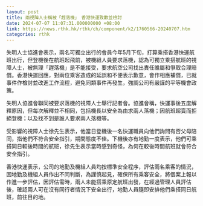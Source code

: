 ```yaml
---
layout: post
title: 兩視障人士稱被「趕落機」　香港快運致歉並檢討
date: 2024-07-07 11:07:31.000000000 +08:00
link: https://news.rthk.hk/rthk/ch/component/k2/1760566-20240707.htm
categories: rthk
---
```


失明人士協進會表示，兩名可獨立出行的會員今年5月下旬，打算乘搭香港快運航班出行，但登機後在航班起飛前，被機組人員要求落機，認為可獨立乘搭航班的視障人士，被無理「趕落機」是不能接受，要求航空公司找出責任誰屬和爭取合理賠償。香港快運回應，對兩位乘客造成的延誤和不便表示歉意，會作相應補償，已就事件作檢討並改進工作流程，避免同類事件再發生，強調公司有嚴謹的平等機會政策。

失明人協進會聯同被要求落機的視障人士舉行記者會。協進會稱，快運事後五度解釋原因，但每次解釋並不相同，包括機長以安全為由求兩人落機；因航班超賣而拒絕登機；以及找不到是誰人要求兩人落機等。

受影響的視障人士徐先生表示，他當日登機後一名快運職員向他們詢問有否父母陪同，指他們不符合安全指引，期間態度不佳。下機後亦有地勤一度表示，他們可乘搭同日較後時間的航班，徐先生表示當時感到奇怪，為何在較後時間航班就會符合安全指引。

香港快運表示，公司的地勤及機組人員均按標準安全程序，評估兩名乘客的情況，因地勤及機組人員作出不同判斷，為謹慎起見，確保所有乘客安全，將個案上報以作進一步評估，因評估需時，兩人未能搭乘原定航班出發，在經過管理人員評估後，確認兩人可在沒有同行者情況下安全出行，地勤人員隨即安排他們乘搭同日航班，前往目的地。

